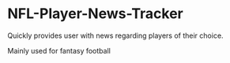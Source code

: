 # NFL-Player-News-Tracker

<p>
Quickly provides user with news regarding players of their choice.
</p>
Mainly used for fantasy football
